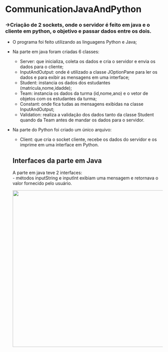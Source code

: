 # CommunicationJavaAndPython
### ->Criação de 2 sockets, onde o servidor é feito em java e o cliente em python, o objetivo e passar dados entre os dois.

- O programa foi feito utilizando as linguagens Python e Java;

- Na parte em java foram criadas 6 classes:
    - Server: que inicializa, coleta os dados e cria o servidor e envia os dados para o cliente;
    - InputAndOutput: onde é utilizado a classe JOptionPane para ler os dados e para exibir
      as mensagens em uma interface;
    - Student: instancia os dados dos estudantes (matricula,nome,idadde);
    - Team: instancia os dados da turma (id,nome,ano) e o vetor de objetos com os estudantes da turma;
    - Constant: onde fica tudas as mensagens exibidas na classe InputAndOutput;
    - Validation: realiza a validação dos dados tanto da classe Student quando da Team antes de mandar
       os dados para o servidor.
      
- Na parte do Python foi criado um único arquivo:
  - Client: que cria o socket cliente, recebe os dados do servidor e os imprime em uma interface em Python.

  ## Interfaces da parte em Java
    A parte em java teve 2 interfaces:<br>
      - métodos inputString e inputInt exibiam uma mensagem e retornava o valor fornecido pelo usuário.
          <div align = "center">
              <img src = "![InterfacedeEntradadeDados](https://github.com/LeticiaKOSilva/CommunicationJavaAndPython/assets/129966396/30f59991-12a7-439d-8dec-a15bba550170)
" width= "500px">
      </div>
